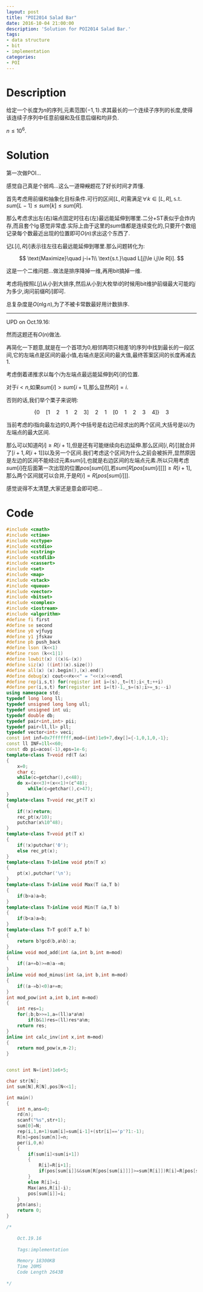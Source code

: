 ```yaml
---
layout: post
title: "POI2014 Salad Bar"
date: 2016-10-04 21:00:00
description: 'Solution for POI2014 Salad Bar.'
tags:
- data structure
- bit
- implementation
categories:
- POI
---
```


# Description

给定一个长度为$n$的序列,元素范围$\lbrace-1,1\rbrace$.求其最长的一个连续子序列的长度,使得该连续子序列中任意前缀和及任意后缀和均非负.

$n\le10^6.$

# Solution

第一次做POI...

感觉自己真是个弱鸡...这么一道~~常规~~题花了好长时间才弄懂.

首先考虑用前缀和抽象化目标条件.可行的区间$[L,R]$需满足$\forall k\in[L,R],\mathbb{s.t.}\quad sum[L-1]\le sum[k]\le sum[R].$

那么考虑求出左(右)端点固定时往右(左)最远能延伸到哪里.二分+$\text{ST}$表似乎会炸内存,而且套个$\lg$感觉非常虚.实际上由于这里的$sum$值都是连续变化的,只要开个数组记录每个数最近出现的位置即可$O(n)$求出这个东西了.

记$L[i],R[i]$表示往左往右最远能延伸到哪里.那么问题转化为:

$$
\text{Maximize}\quad j-i+1\\
\text{s.t.}\quad L[j]\le i,j\le R[i].
$$

这是一个二维问题...做法是排序降掉一维,再用$\text{bit}$搞掉一维.

考虑将$j$按照$L[j]$从小到大排序,然后从小到大枚举$i$的时候用$\text{bit}$维护前缀最大可能的$j$为多少,询问前缀$R[i]$即可.

总复杂度是$O(n\lg n)$,为了不被卡常数最好用计数排序.

---

UPD on Oct.19.16:

然而这题还有$O(n)$做法.

再简化一下题意,就是在一个首项为$0$,相邻两项只相差$1$的序列中找到最长的一段区间,它的左端点是区间的最小值,右端点是区间的最大值,最终答案区间的长度再减去$1$.

考虑倒着递推求以每个$i$为左端点最远能延伸到$R[i]$的位置.

对于$i<n$,如果$sum[i]>sum[i+1]$,那么显然$R[i]=i$.

否则的话,我们举个栗子来说明:

$$
\lbrace0\quad[1\quad2\quad1\quad2\quad3]\quad2\quad1\quad[0\quad1\quad2\quad3\quad4]\rbrace\quad3
$$

当前考虑的$i$指向最左边的$0$,两个中括号是右边已经求出的两个区间,大括号是以$i$为左端点的最大区间.

那么可以知道$R[i]\ge R[i+1]$,但是还有可能继续向右边延伸.那么区间$[i,R[i]]$就合并了$[i+1,R[i+1]]$以及另一个区间.我们考虑这个区间为什么之前会被拆开,显然原因是左边的区间不能经过元素$sum[i]$,也就是右边区间的左端点元素.所以只用考虑$sum[i]$在后面第一次出现的位置$pos[sum[i]]$,若$sum[R[pos[sum[i]]]]\ge R[i+1]$,那么两个区间就可以合并,于是$R[i]=R[pos[sum[i]]]$.

感觉说得不太清楚,大家还是意会即可吧...

# Code

```c++
#include <cmath>
#include <ctime>
#include <cctype>
#include <cstdio>
#include <cstring>
#include <cstdlib>
#include <cassert>
#include <set>
#include <map>
#include <stack>
#include <queue>
#include <vector>
#include <bitset>
#include <complex>
#include <iostream>
#include <algorithm>
#define fi first
#define se second
#define y0 vjfuyg
#define y1 jfskav
#define pb push_back
#define lson (k<<1)
#define rson (k<<1|1)
#define lowbit(x) ((x)&-(x))
#define siz(x) ((int)(x).size())
#define all(x) (x).begin(),(x).end()
#define debug(x) cout<<#x<<" = "<<(x)<<endl
#define rep(i,s,t) for(register int i=(s),_t=(t);i<_t;++i)
#define per(i,s,t) for(register int i=(t)-1,_s=(s);i>=_s;--i)
using namespace std;
typedef long long ll;
typedef unsigned long long ull;
typedef unsigned int ui;
typedef double db;
typedef pair<int,int> pii;
typedef pair<ll,ll> pll;
typedef vector<int> veci;
const int inf=0x7fffffff,mod=(int)1e9+7,dxy[]={-1,0,1,0,-1};
const ll INF=1ll<<60;
const db pi=acos(-1),eps=1e-6;
template<class T>void rd(T &x)
{
	x=0;
	char c;
	while(c=getchar(),c<48);
	do x=(x<<3)+(x<<1)+(c^48);
		while(c=getchar(),c>47);
}
template<class T>void rec_pt(T x)
{
	if(!x)return;
	rec_pt(x/10);
	putchar(x%10^48);
}
template<class T>void pt(T x)
{
	if(!x)putchar('0');
	else rec_pt(x);
}
template<class T>inline void ptn(T x)
{
	pt(x),putchar('\n');
}
template<class T>inline void Max(T &a,T b)
{
	if(b>a)a=b;
}
template<class T>inline void Min(T &a,T b)
{
	if(b<a)a=b;
}
template<class T>T gcd(T a,T b)
{
	return b?gcd(b,a%b):a;
}
inline void mod_add(int &a,int b,int m=mod)
{
	if((a+=b)>=m)a-=m;
}
inline void mod_minus(int &a,int b,int m=mod)
{
	if((a-=b)<0)a+=m;
}
int mod_pow(int a,int b,int m=mod)
{
	int res=1;
	for(;b;b>>=1,a=(ll)a*a%m)
		if(b&1)res=(ll)res*a%m;
	return res;
}
inline int calc_inv(int x,int m=mod)
{
	return mod_pow(x,m-2);
}


const int N=(int)1e6+5;

char str[N];
int sum[N],R[N],pos[N<<1];

int main()
{
	int n,ans=0;
	rd(n);
	scanf("%s",str+1);
	sum[0]=N;
	rep(i,1,n+1)sum[i]=sum[i-1]+(str[i]=='p'?1:-1);
	R[n]=pos[sum[n]]=n;
	per(i,0,n)
	{
		if(sum[i]<sum[i+1])
		{
			R[i]=R[i+1];
			if(pos[sum[i]]&&sum[R[pos[sum[i]]]]>=sum[R[i]])R[i]=R[pos[sum[i]]];
		}
		else R[i]=i;
		Max(ans,R[i]-i);
		pos[sum[i]]=i;
	}
	ptn(ans);
	return 0;
}

/*
	
	Oct.19.16
	
	Tags:implementation
	
	Memory 18300KB
	Time 20MS
	Code Length 2643B
	
*/

```